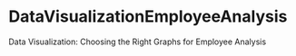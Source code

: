 # DataVisualizationEmployeeAnalysis
Data Visualization: Choosing the Right Graphs for Employee Analysis

